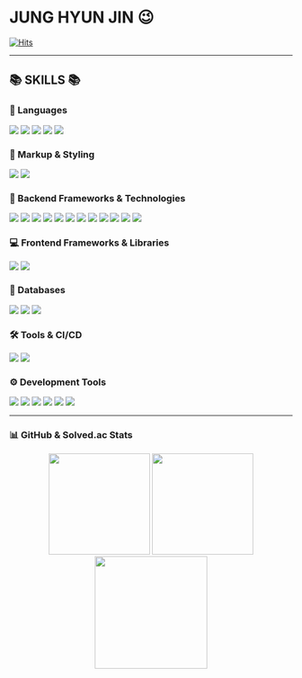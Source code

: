 # JUNG HYUN JIN 😉
[![Hits](https://hits.seeyoufarm.com/api/count/incr/badge.svg?url=https%3A%2F%2Fgithub.com%2Fnijnuyhj%2Fhit-counter&count_bg=%2379C83D&title_bg=%23555555&icon=&icon_color=%23E7E7E7&title=hits&edge_flat=false)](https://hits.seeyoufarm.com)

---


## 📚 SKILLS 📚

### 📝 Languages
<img src="https://img.shields.io/badge/Java-ED8B00?style=for-the-badge&logo=openjdk&logoColor=white"> <img src="https://img.shields.io/badge/JavaScript-F7DF1E?style=for-the-badge&logo=JavaScript&logoColor=black"> <img src="https://img.shields.io/badge/C-00599C?style=for-the-badge&logo=c&logoColor=white"> <img src="https://img.shields.io/badge/C%2B%2B-00599C?style=for-the-badge&logo=c%2B%2B&logoColor=white"> <img src="https://img.shields.io/badge/C%23-239120?style=for-the-badge&logo=c-sharp&logoColor=white">

### 🎨 Markup & Styling
<img src="https://img.shields.io/badge/HTML5-E34F26?style=for-the-badge&logo=html5&logoColor=white"> <img src="https://img.shields.io/badge/CSS3-1572B6?style=for-the-badge&logo=css3&logoColor=white">

### 🌿 Backend Frameworks & Technologies
<img src="https://img.shields.io/badge/Spring-6DB33F?style=for-the-badge&logo=spring&logoColor=white"> <img src="https://img.shields.io/badge/Spring%20Boot-000000?style=for-the-badge&logo=springboot&logoColor=white"> <img src="https://img.shields.io/badge/Servlet-FF6F00?style=for-the-badge&logo=java&logoColor=white"> 
<img src="https://img.shields.io/badge/JSP-FF6F00?style=for-the-badge&logo=java&logoColor=white"> <img src="https://img.shields.io/badge/Express.js-404D59?style=for-the-badge"> <img src="https://img.shields.io/badge/Node.js-43853D?style=for-the-badge&logo=node.js&logoColor=white"> <img src="https://img.shields.io/badge/JPA-007396?style=for-the-badge&logo=jpa&logoColor=white">
<img src="https://img.shields.io/badge/MyBatis-4479A1?style=for-the-badge&logo=mybatis&logoColor=white"> <img src="https://img.shields.io/badge/Sequelize-323330?style=for-the-badge&logo=sequelize&logoColor=blue"> <img src="https://img.shields.io/badge/Mongoose-47A248?style=for-the-badge&logo=mongoose&logoColor=white">
<img src="https://img.shields.io/badge/QueryDSL-4FC08D?style=for-the-badge&logoColor=white"> <img src="https://img.shields.io/badge/JUnit-25A162?style=for-the-badge&logo=junit&logoColor=white">

### 💻 Frontend Frameworks & Libraries
<img src="https://img.shields.io/badge/React-61DAFB?style=for-the-badge&logo=react&logoColor=black"> <img src="https://img.shields.io/badge/jQuery-0769AD?style=for-the-badge&logo=jquery&logoColor=white">

### 💾 Databases
<img src="https://img.shields.io/badge/MySQL-00000F?style=for-the-badge&logo=mysql&logoColor=white"> <img src="https://img.shields.io/badge/MongoDB-4EA94B?style=for-the-badge&logo=mongodb&logoColor=white"> <img src="https://img.shields.io/badge/Oracle-F80000?style=for-the-badge&logo=oracle&logoColor=white">

### 🛠️ Tools & CI/CD
<img src="https://img.shields.io/badge/Docker-2496ED?style=for-the-badge&logo=docker&logoColor=white"> <img src="https://img.shields.io/badge/GitHub%20Actions-181717?style=for-the-badge&logo=githubactions&logoColor=white">

### ⚙️ Development Tools
<img src="https://img.shields.io/badge/GitHub-181717?style=for-the-badge&logo=github&logoColor=white"> <img src="https://img.shields.io/badge/Figma-F24E1E?style=for-the-badge&logo=figma&logoColor=white"> <img src="https://img.shields.io/badge/STS-6DB33F?style=for-the-badge&logo=spring&logoColor=white"> 
<img src="https://img.shields.io/badge/Eclipse-2C2255?style=for-the-badge&logo=eclipse&logoColor=white"> <img src="https://img.shields.io/badge/IntelliJ-000000?style=for-the-badge&logo=intellijidea&logoColor=white"> <img src="https://img.shields.io/badge/VSCode-007ACC?style=for-the-badge&logo=visualstudiocode&logoColor=white">

---

### 📊 GitHub & Solved.ac Stats

<div align="center">
    <img src="https://github-readme-stats.vercel.app/api?username=nijnuyhj&show_icons=true&theme=dark" height="180">
    <img src="https://github-readme-stats.vercel.app/api/top-langs/?username=nijnuyhj&langs_count=10&layout=compact&theme=dark" height="180">
</div>

<div align="center">
    <img src="http://mazassumnida.wtf/api/v2/generate_badge?boj=hyunjin9603" height="200">
</div>
